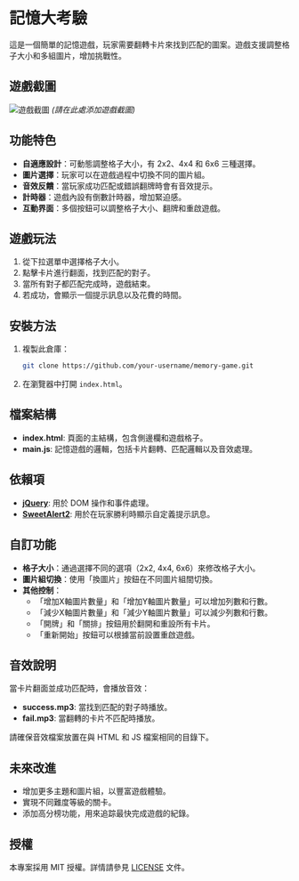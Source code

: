 # 記憶大考驗

這是一個簡單的記憶遊戲，玩家需要翻轉卡片來找到匹配的圖案。遊戲支援調整格子大小和多組圖片，增加挑戰性。

## 遊戲截圖

![遊戲截圖](./screenshot.png) *(請在此處添加遊戲截圖)*

## 功能特色

- **自適應設計**：可動態調整格子大小，有 2x2、4x4 和 6x6 三種選擇。
- **圖片選擇**：玩家可以在遊戲過程中切換不同的圖片組。
- **音效反饋**：當玩家成功匹配或錯誤翻牌時會有音效提示。
- **計時器**：遊戲內設有倒數計時器，增加緊迫感。
- **互動界面**：多個按鈕可以調整格子大小、翻牌和重啟遊戲。

## 遊戲玩法

1. 從下拉選單中選擇格子大小。
2. 點擊卡片進行翻面，找到匹配的對子。
3. 當所有對子都匹配完成時，遊戲結束。
4. 若成功，會顯示一個提示訊息以及花費的時間。

## 安裝方法

1. 複製此倉庫：
    ```bash
    git clone https://github.com/your-username/memory-game.git
    ```
2. 在瀏覽器中打開 `index.html`。

## 檔案結構

- **index.html**: 頁面的主結構，包含側邊欄和遊戲格子。
- **main.js**: 記憶遊戲的邏輯，包括卡片翻轉、匹配邏輯以及音效處理。

## 依賴項

- **[jQuery](https://jquery.com/)**: 用於 DOM 操作和事件處理。
- **[SweetAlert2](https://sweetalert2.github.io/)**: 用於在玩家勝利時顯示自定義提示訊息。

## 自訂功能

- **格子大小**：通過選擇不同的選項（2x2, 4x4, 6x6）來修改格子大小。
- **圖片組切換**：使用「換圖片」按鈕在不同圖片組間切換。
- **其他控制**：
    - 「增加X軸圖片數量」和「增加Y軸圖片數量」可以增加列數和行數。
    - 「減少X軸圖片數量」和「減少Y軸圖片數量」可以減少列數和行數。
    - 「開牌」和「關排」按鈕用於翻開和重設所有卡片。
    - 「重新開始」按鈕可以根據當前設置重啟遊戲。

## 音效說明

當卡片翻面並成功匹配時，會播放音效：
- **success.mp3**: 當找到匹配的對子時播放。
- **fail.mp3**: 當翻轉的卡片不匹配時播放。

請確保音效檔案放置在與 HTML 和 JS 檔案相同的目錄下。

## 未來改進

- 增加更多主題和圖片組，以豐富遊戲體驗。
- 實現不同難度等級的關卡。
- 添加高分榜功能，用來追踪最快完成遊戲的紀錄。

## 授權

本專案採用 MIT 授權。詳情請參見 [LICENSE](LICENSE) 文件。
